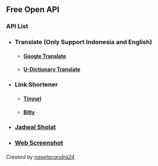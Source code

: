 ## Free Open API

### API List

- ### Translate (Only Support Indonesia and English)
  - #### [Google Translate](https://fierce-brushlands-90323.herokuapp.com/translate/google?lang_from=indonesia&lang_target=english&text=halo%20dunia)
  - #### [U-Dictionary Translate](https://fierce-brushlands-90323.herokuapp.com/translate/u-dictionary?lang_from=indonesia&lang_target=english&text=halo%20dunia)

- ### Link Shortener
  - #### [Tinyurl](https://fierce-brushlands-90323.herokuapp.com/tinyurl?url=https://example.com)
  - #### [Bitly](https://fierce-brushlands-90323.herokuapp.com/bitly?url=https://example.com)

- ### [Jadwal Sholat](https://fierce-brushlands-90323.herokuapp.com/jadwalsholat?kota=jakarta)

- ### [Web Screenshot](https://fierce-brushlands-90323.herokuapp.com/ssweb?url=https://example.com)


###### Created by [navetacandra24](https://github.com/navetacandra24/)